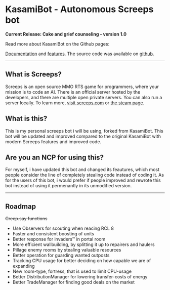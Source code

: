 # KasamiBot - Autonomous Screeps bot



**Current Release: Cake and grief counseling - version 1.0**

Read more about KasamiBot on the Github pages:

[Documentation](https://kasami.github.io/kasamibot/) and [features](https://kasami.github.io/kasamibot/features.html). The source code was available on [github](https://github.com/kasami/kasamibot/).

---

## What is Screeps?
Screeps is an open source MMO RTS game for programmers, where your mission is to code an AI. There is an official server hosted by the developers, and there are multiple open private servers. You can also run a server locally. To learn more, [visit screeps.com](https://screeps.com/) or [the steam page](http://store.steampowered.com/app/464350/Screeps/).

## What is this?
This is my personal screeps bot i will be using, forked from KasamiBot. This bot will be updated and improved compared to the original KasamiBot with modern Screeps features and improved code.

## Are you an NCP for using this?
For myself, i have updated this bot and changed its feautures, which most people consider the line of completely stealing code
instead of coding it. As for the users of this bot, i would prefer if people improved and rewrote this bot instead of using it permenantly in its unmodified version.

---


## Roadmap 
~~Creep.say functions~~
* Use Observers for scouting when reacing RCL 8
* Faster and consistent boosting of units
* Better response for invaders™ in portal room
* More efficient wallbuilding, by splitting it up to repairers and haulers
* Pillage enemy rooms by stealing valuable resources
* Better operation for guarding wanted outposts
* Tracking CPU usage for better deciding on how capable we are of expanding
* New room-type, fortress, that is used to limit CPU-usage
* Better DistributionManager for lowering transfer-costs of energy
* Better TradeManager for finding good deals on the market
